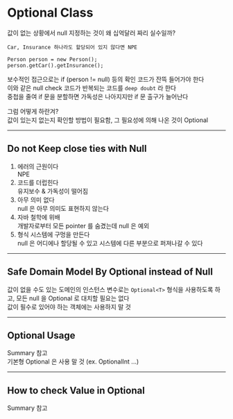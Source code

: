 # Optional Class
값이 없는 상황에서 null 지정하는 것이 왜 십억달러 짜리 실수일까? <br>
~~~
Car, Insurance 하나라도 할당되어 있지 않다면 NPE

Person person = new Person();
person.getCar().getInsurance();
~~~
보수적인 접근으로는 if (person != null) 등의 확인 코드가 잔뜩 들어가야 한다 <br>
이와 같은 null check 코드가 반복되는 코드를 `deep doubt` 라 한다 <br>
중첩을 줄여 if 문을 분할하면 가독성은 나아지지만 if 문 출구가 늘어난다 

그럼 어떻게 하란겨? <br>
값이 있는지 없는지 확인할 방법이 필요함, 그 필요성에 의해 나온 것이 Optional
<hr>

## Do not Keep close ties with Null
1. 에러의 근원이다<br>
NPE
2. 코드를 더럽힌다<br>
유지보수 & 가독성이 떨어짐
3. 아무 의미 없다<br>
null 은 아무 의미도 표현하지 않는다
4. 자바 철학에 위배<br>
개발자로부터 모든 pointer 를 숨겼는데 null 은 예외
5. 형식 시스템에 구멍을 만든다<br>
null 은 어디에나 할당될 수 있고 시스템에 다른 부분으로 퍼져나갈 수 있다
<hr>

## Safe Domain Model By Optional instead of Null
값이 없을 수도 있는 도메인의 인스턴스 변수로는 `Optional<T>` 형식을 사용하도록 하고, 
모든 null 을 Optional 로 대치할 필요는 없다 <br>
값이 필수로 있어야 하는 객체에는 사용하지 말 것

<hr>

## Optional Usage
Summary 참고<br>
기본형 Optional 은 사용 말 것 (ex. OptionalInt ...)
<hr>

## How to check Value in Optional
Summary 참고
